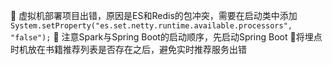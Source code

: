 :100: 虚拟机部署项目出错，原因是ES和Redis的包冲突，需要在启动类中添加
`System.setProperty("es.set.netty.runtime.available.processors", "false");`
:100: 注意Spark与Spring Boot的启动顺序，先启动Spring Boot
:100:将埋点时机放在书籍推荐列表是否存在之后，避免实时推荐服务出错